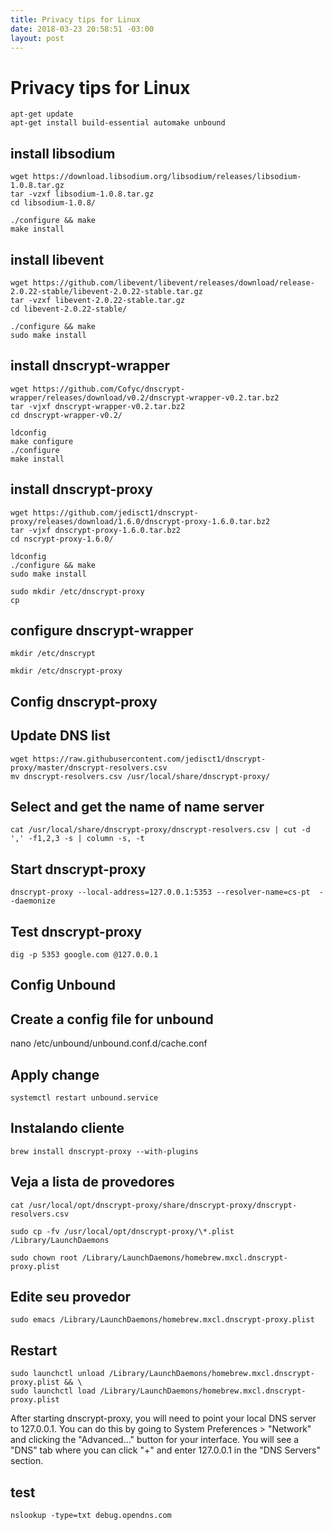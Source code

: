 ```yaml
---
title: Privacy tips for Linux
date: 2018-03-23 20:58:51 -03:00
layout: post
---
```

# Privacy tips for Linux 

```
apt-get update
apt-get install build-essential automake unbound
```

## install libsodium

```
wget https://download.libsodium.org/libsodium/releases/libsodium-1.0.8.tar.gz
tar -vzxf libsodium-1.0.8.tar.gz
cd libsodium-1.0.8/
```

```
./configure && make
make install
```

## install libevent

```
wget https://github.com/libevent/libevent/releases/download/release-2.0.22-stable/libevent-2.0.22-stable.tar.gz
tar -vzxf libevent-2.0.22-stable.tar.gz
cd libevent-2.0.22-stable/
```

```
./configure && make
sudo make install
```

## install dnscrypt-wrapper

```
wget https://github.com/Cofyc/dnscrypt-wrapper/releases/download/v0.2/dnscrypt-wrapper-v0.2.tar.bz2
tar -vjxf dnscrypt-wrapper-v0.2.tar.bz2
cd dnscrypt-wrapper-v0.2/
```

```
ldconfig
make configure
./configure
make install
```

## install dnscrypt-proxy

```
wget https://github.com/jedisct1/dnscrypt-proxy/releases/download/1.6.0/dnscrypt-proxy-1.6.0.tar.bz2
tar -vjxf dnscrypt-proxy-1.6.0.tar.bz2
cd nscrypt-proxy-1.6.0/

ldconfig
./configure && make
sudo make install

sudo mkdir /etc/dnscrypt-proxy
cp 
```

## configure dnscrypt-wrapper

```
mkdir /etc/dnscrypt

mkdir /etc/dnscrypt-proxy
```

## Config dnscrypt-proxy

## Update DNS list
```
wget https://raw.githubusercontent.com/jedisct1/dnscrypt-proxy/master/dnscrypt-resolvers.csv
mv dnscrypt-resolvers.csv /usr/local/share/dnscrypt-proxy/
```

## Select and get the name of name server
```
cat /usr/local/share/dnscrypt-proxy/dnscrypt-resolvers.csv | cut -d ',' -f1,2,3 -s | column -s, -t
```
## Start dnscrypt-proxy

```
dnscrypt-proxy --local-address=127.0.0.1:5353 --resolver-name=cs-pt  --daemonize
```
## Test dnscrypt-proxy

```
dig -p 5353 google.com @127.0.0.1
```

## Config Unbound

## Create a config file for unbound
nano /etc/unbound/unbound.conf.d/cache.conf

## Apply change

```shell
systemctl restart unbound.service 
```

## Instalando cliente

```shell
brew install dnscrypt-proxy --with-plugins
```

## Veja a lista de provedores

```
cat /usr/local/opt/dnscrypt-proxy/share/dnscrypt-proxy/dnscrypt-resolvers.csv

sudo cp -fv /usr/local/opt/dnscrypt-proxy/\*.plist /Library/LaunchDaemons

sudo chown root /Library/LaunchDaemons/homebrew.mxcl.dnscrypt-proxy.plist
```

## Edite seu provedor

```
sudo emacs /Library/LaunchDaemons/homebrew.mxcl.dnscrypt-proxy.plist
```

## Restart

```shell
sudo launchctl unload /Library/LaunchDaemons/homebrew.mxcl.dnscrypt-proxy.plist && \
sudo launchctl load /Library/LaunchDaemons/homebrew.mxcl.dnscrypt-proxy.plist
```

After starting dnscrypt-proxy, you will need to point your local DNS server to 127.0.0.1. You can do this by going to System Preferences > "Network" and clicking the "Advanced..." button for your interface. You will see a "DNS" tab where you can click "+" and enter 127.0.0.1 in the "DNS Servers" section.

## test

```shell
nslookup -type=txt debug.opendns.com
```
